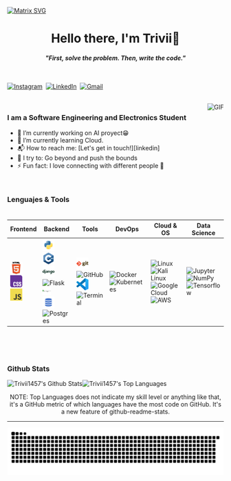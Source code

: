   [![Matrix SVG](https://raw.githubusercontent.com/rodrigograca31/rodrigograca31/master/matrix.svg)](https://www.youtube.com/watch?v=SDkAGkd4NLc) 
<p>
  <h1 align="center"><b>Hello there, I'm Trivii👋</b></h1>
</p>

<p>
  <h4 align="center"><b><i>"First, solve the problem. Then, write the code."</i></b></h4>
</p>

<p align="center">
<br>

<a href="https://www.instagram.com/trivi_284/"><img src="https://img.shields.io/badge/instagram-%23E4405F.svg?&style=for-the-badge&logo=instagram&logoColor=white" alt="Instagram" /></a>&nbsp;
<a href="https://www.linkedin.com/in/juan-diego-escobar-trivi%C3%B1o-b0a931278/"><img src="https://img.shields.io/badge/linkedin-%230077B5.svg?&style=for-the-badge&logo=linkedin&logoColor=white" alt="LinkedIn" /></a>&nbsp;
<a href="mailto:trivi1457@gmail.com?subject=Hello%20There"><img src="https://img.shields.io/badge/gmail-%23D14836.svg?&style=for-the-badge&logo=gmail&logoColor=white" alt="Gmail"/></a>&nbsp;
<!--<a href="https://kkvanonymous.github.io/"><img alt="Website" src="https://img.shields.io/website?style=for-the-badge&up_message=portfolio&url=https%3A%2F%2Fkkvanonymous.github.io%2F"></a>-->
</p>

<br>

<img align="right" height="270px" alt="GIF" src="https://media3.giphy.com/media/v1.Y2lkPTc5MGI3NjExMTM3YnF4cG14dHpqZG8zNXQ1cDd2em85enhqanJqMjIycHllenF2cSZlcD12MV9pbnRlcm5hbF9naWZfYnlfaWQmY3Q9Zw/jBOOXxSJfG8kqMxT11/giphy.gif">

### I am a Software Engineering and Electronics Student
- 🔭 I’m currently working on AI proyect:grin:
- 🌱 I’m currently learning Cloud.
- 📬 How to reach me: [Let's get in touch!][linkedin]
- 🧗 I try to: Go beyond and push the bounds
- ⚡ Fun fact: I love connecting with different people :raised_hands:

<br>

### Lenguajes & Tools

| Frontend                                                                                                    | Backend                                                                                                              | Tools                                                                                                 | DevOps                                                                                      | Cloud & OS                                                                                               | Data Science                                                                                               |
|-------------------------------------------------------------------------------------------------------------|----------------------------------------------------------------------------------------------------------------------|-------------------------------------------------------------------------------------------------------|---------------------------------------------------------------------------------------------|-----------------------------------------------------------------------------------------------------------|------------------------------------------------------------------------------------------------------------|
| <img alt="HTML5" width="28px" src="https://raw.githubusercontent.com/github/explore/80688e429a7d4ef2fca1e82350fe8e3517d3494d/topics/html/html.png" />  <br> <img alt="CSS3" width="28px" src="https://raw.githubusercontent.com/github/explore/80688e429a7d4ef2fca1e82350fe8e3517d3494d/topics/css/css.png" /> <br> <img alt="JavaScript" width="28px" src="https://raw.githubusercontent.com/github/explore/80688e429a7d4ef2fca1e82350fe8e3517d3494d/topics/javascript/javascript.png" />  | <img alt="Python" width="28px" src="https://raw.githubusercontent.com/github/explore/80688e429a7d4ef2fca1e82350fe8e3517d3494d/topics/python/python.png" />  <br> <img alt="C++" width="28px" src="https://raw.githubusercontent.com/github/explore/80688e429a7d4ef2fca1e82350fe8e3517d3494d/topics/cpp/cpp.png" />  <br> <img alt="Django" width="28px" src="https://raw.githubusercontent.com/github/explore/80688e429a7d4ef2fca1e82350fe8e3517d3494d/topics/django/django.png" />  <br> <img alt="Flask" width="28px" src="https://img.icons8.com/?size=100&id=ewGOClUtmFX4&format=png&color=000000" /> <br> <img alt="MongoDB" width="20px" src="https://raw.githubusercontent.com/github/explore/80688e429a7d4ef2fca1e82350fe8e3517d3494d/topics/mongodb/mongodb.png" /> <br> <img alt="SQL" width="28px" src="https://raw.githubusercontent.com/github/explore/80688e429a7d4ef2fca1e82350fe8e3517d3494d/topics/sql/sql.png" />  <br> <img alt="Postgres" width="28px" src="https://img.icons8.com/?size=100&id=38561&format=png&color=000000" /> | <img alt="Git" width="28px" src="https://raw.githubusercontent.com/github/explore/80688e429a7d4ef2fca1e82350fe8e3517d3494d/topics/git/git.png" /> <br> <img alt="GitHub" width="28px" src="https://img.icons8.com/?size=100&id=u9R54eMKS8fw&format=png&color=000000" /> <br> <img alt="VSCode" width="28px" src="https://raw.githubusercontent.com/github/explore/80688e429a7d4ef2fca1e82350fe8e3517d3494d/topics/visual-studio-code/visual-studio-code.png" /> <br> <img alt="Terminal" width="28px" src="https://img.icons8.com/?size=100&id=50ZQHdJTmPqw&format=png&color=000000" />| <img alt="Docker" width="28px" src="https://img.icons8.com/?size=100&id=cdYUlRaag9G9&format=png&color=000000" /><br> <img alt="Kubernetes" width="28px" src="https://img.icons8.com/?size=100&id=cvzmaEA4kC0o&format=png&color=000000" /> | <img alt="Linux" width="28px" src="https://img.icons8.com/?size=100&id=tmEqIUErLJVM&format=png&color=000000" /> <br> <img alt="Kali Linux" width="28px" src="https://img.icons8.com/?size=100&id=qBWtR72kluCU&format=png&color=000000" /> <br> <img alt="Google Cloud" width="28px" src="https://img.icons8.com/?size=100&id=WHRLQdbEXQ16&format=png&color=000000" /> <br> <img alt="AWS" width="28px" src="https://img.icons8.com/?size=100&id=33039&format=png&color=000000" /> | <img alt="Jupyter" width="28px" src="https://img.icons8.com/?size=100&id=BoaD59OuxalI&format=png&color=000000" /> <br> <img alt="NumPy" width="28px" src="https://img.icons8.com/?size=100&id=aR9CXyMagKIS&format=png&color=000000" /> <br> <img alt="Tensorflow" width="28px" src="https://img.icons8.com/?size=100&id=n3QRpDA7KZ7P&format=png&color=000000" /> |

<br>
<br>
<br>



### Github Stats

<img align="left" src="https://github-readme-stats.vercel.app/api?username=Trivii1457&&show_icons=true&include_all_commits=true&title_color=fff&icon_color=79ff97&text_color=efefef&bg_color=24292e" alt="Trivii1457's Github Stats"/>
  
<img src="https://github-readme-stats.vercel.app/api/top-langs/?username=Trivii1457&show_icons=true&hide_border=true&theme=radical" width="37%" alt="Trivii1457's Top Languages">

<p align="center">
    NOTE: Top Languages does not indicate my skill level or anything like that, it's a GitHub metric of which languages have the most code on GitHub. It's a new feature of github-readme-stats.
</p>

-----

<p align = "center">
	<img src = "https://github.com/7oSkaaa/7oSkaaa/blob/output/github-contribution-grid-snake.svg?" alt = "Snake Game"/>
</p>




